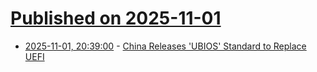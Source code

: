 # [Published on 2025-11-01](index.md)

* [2025-11-01, 20:39:00](https://soylentnews.org/article.pl?sid=25/10/31/1854228&from=rss) - [China Releases 'UBIOS' Standard to Replace UEFI](https://soylentnews.org/article.pl?sid=25/10/31/1854228&from=rss)

